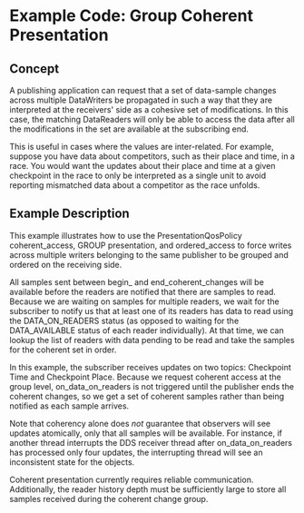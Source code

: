 # Example Code: Group Coherent Presentation

## Concept

A publishing application can request that a set of data-sample changes across 
multiple DataWriters be propagated in such a way that they are interpreted at 
the receivers' side as a cohesive set of modifications. In this case, the 
matching DataReaders will only be able to access the data after all the 
modifications in the set are available at the subscribing end.

This is useful in cases where the values are inter-related. For example, suppose
you have data about competitors, such as their place and time, in a race. You 
would want the updates about their place and time at a given checkpoint in the 
race to only be interpreted as a single unit to avoid reporting mismatched data 
about a competitor as the race unfolds.  

## Example Description

This example illustrates how to use the PresentationQosPolicy coherent_access, 
GROUP presentation, and ordered_access to force writes across multiple writers
belonging to the same publisher to be grouped and ordered on the receiving side. 

All samples sent between begin_ and end_coherent_changes will be available 
before the readers are notified that there are samples to read. Because we are 
waiting on samples for multiple readers, we wait for the subscriber to notify 
us that at least one of its readers has data to read using the DATA_ON_READERS 
status (as opposed to waiting for the DATA_AVAILABLE status of each reader 
individually). At that time, we can lookup the list of readers with data pending 
to be read and take the samples for the coherent set in order. 

In this example, the subscriber receives updates on two topics: Checkpoint Time 
and Checkpoint Place. Because we request coherent access at the group level, 
on_data_on_readers is not triggered until the publisher ends the coherent 
changes, so we get a set of coherent samples rather than being notified 
as each sample arrives.

Note that coherency alone does *not* guarantee that observers will see updates
atomically, only that all samples will be available. For instance, if another
thread interrupts the DDS receiver thread after on_data_on_readers has processed
only four updates, the interrupting thread will see an inconsistent state for
the objects.

Coherent presentation currently requires reliable communication. Additionally,
the reader history depth must be sufficiently large to store all samples
received during the coherent change group.

